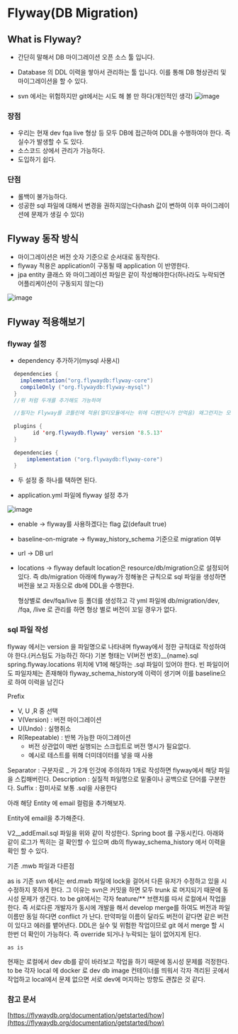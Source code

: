 # Flyway(DB Migration)




## What is Flyway?

- 간단히 말해서 DB 마이그레이션 오픈 소스 툴 입니다.
- Database 의 DDL 이력을 쌓아서 관리하는 툴 입니다. 이를 통해 DB 형상관리 및 마이그레이션을 할 수 있다.

- svn 에서는 위험하지만 git에서는 시도 해 볼 만 하다(개인적인 생각)
![image](https://user-images.githubusercontent.com/79154652/209100130-742649e7-55a3-4caa-b485-67697f77b83e.png)




### 장점
- 우리는 현재 dev fqa live 형상 등 모두 DB에 접근하여 DDL을 수행하여야 한다. 즉 실수가 발생할 수 도 있다.
- 소스코드 상에서 관리가 가능하다.
- 도입하기 쉽다.

### 단점
- 롤백이 불가능하다.
- 성공한 sql 파일에 대해서 변경을 권하지않는다(hash 값이 변하여 이후 마이그레이션에 문제가 생길 수 있다)












## Flyway 동작 방식

- 마이그레이션은 버전 숫자 기준으로 순서대로 동작한다.
- flyway 적용은 application이 구동될 때 application 이 반영한다. 
- jpa entity 클래스 와 마이그레이션 파일은 같이 작성해야한다(하나라도 누락되면 어플리케이션이 구동되지 않는다)

![image](https://user-images.githubusercontent.com/79154652/209100599-e5aa736c-eb43-48cf-a6e5-8b00cccc58e1.png)


## Flyway 적용해보기
### flyway 설정

- dependency 추가하기(mysql 사용시)
~~~java
  dependencies {
    implementation("org.flywaydb:flyway-core")
    compileOnly ("org.flywaydb:flyway-mysql")
  }
  //위 처럼 두개를 추가해도 가능하며
~~~

~~~java
  //필자는 Flyway를 코틀린에 적용(멀티모듈에서는 위에 디펜던시가 안먹음) 왜그런지는 모르겠음
  
  plugins {
        id 'org.flywaydb.flyway' version '8.5.13'
  }
  
  dependencies {
      implementation ("org.flywaydb:flyway-core")
  }
~~~

- 두 설정 중 하나를 택하면 된다.


- application.yml 파일에 flyway 설정 추가

![image](https://user-images.githubusercontent.com/79154652/209101314-0df31e1f-f182-4da3-9c7f-95cdb808d453.png)





- enable -> flyway를 사용하겠다는 flag 값(default true)
- baseline-on-migrate -> flyway_history_schema 기준으로 migration 여부
- url -> DB url
- locations -> flyway default location은 resource/db/migration으로 설정되어 있다. 즉 db/migration 아래에 flyway가 정해놓은 규칙으로 sql 파일을 생성하면 버전을 보고 자동으로 db에 DDL을 수행한다.
  
  형상별로 dev/fqa/live 등 폴더를 생성하고 각 yml 파일에 db/migration/dev, /fqa, /live 로 관리를 하면 형상 별로 버전이 꼬일 경우가 없다.



### sql 파일 작성
flyway 에서는 version 을 파일명으로 나타내며 flyway에서 정한 규칙대로 작성하여야 한다.(커스텀도 가능하긴 하다)
기본 형태는 V{버전 번호}__{name}.sql
spring.flyway.locations 위치에 V1에 해당하는 .sql 파일이 있어야 한다. 빈 파일이어도 파일자체는 존재해야 flyway_schema_history에 이력이 생기며 이를 baseline으로 하여 이력을 남긴다


Prefix
-  V, U ,R 중 선택
- V(Version) : 버전 마이그레이션
- U(Undo) : 실행취소
- R(Repeatable) : 반복 가능한 마이그레이션
    - 버전 상관없이 매번 실행되는 스크립트로 버전 명시가 필요없다.
    - 예시로 테스트를 위해 더미데이터를 넣을 때 사용

Separator : 구분자로 _ 가 2개 인것에 주의하자 1개로 작성하면 flyway에서 해당 파일을 스킵해버린다.
Description : 실질적 파일명으로 밑줄이나 공백으로 단어를 구분한다.
Suffix : 접미사로 보통 .sql을 사용한다


아래 해당 Entity 에 email 컬럼을 추가해보자.

Entity에 email을 추가해준다.

	
V2__addEmail.sql 파일을 위와 같이 작성한다.
Spring boot 를 구동시킨다.
아래와 같이 로그가 찍히는 걸 확인할 수 있으며 db의 flyway_schema_history 에서 이력을 확인 할 수 있다.








기존 .mwb 파일과 다른점

as is
기존 svn 에서는 erd.mwb 파일에 lock을 걸어서 다른 유저가 수정하고 있을 시 수정하지 못하게 한다.
그 이유는 svn은 커밋을 하면 모두 trunk 로 머지되기 때문에 동시성 문제가 생긴다.
	to be
git에서는 각자 feature/** 브랜치를 따서 로컬에서 작업을 한다. 즉  서로다른 개발자가 동시에 개발을 해서 develop merge를 하여도 버전과 파일 이름만 동일 하다면 conflict 가 난다. 
만약파일 이름이 달라도 버전이 같다면 같은 버전이 있다고 에러를 뱉어낸다.
DDL은 실수 및 위험한 작업이므로 git 에서 merge 할 시 한번 더 확인이 가능하다.
즉 override 되거나 누락되는 일이 없어지게 된다.

	as is 
현재는 로컬에서 dev db를 같이 바라보고 작업을 하기 때문에 동시성 문제를 걱정한다.
	to be
각자 local 에 docker 로 dev db image 컨테이너를 띄워서 각자 격리된 곳에서 작업하고 local에서 문제 없으면 서로 dev에 머지하는 방향도 괜찮은 것 같다.

### 참고 문서
[https://flywaydb.org/documentation/getstarted/how](https://flywaydb.org/documentation/getstarted/how)
